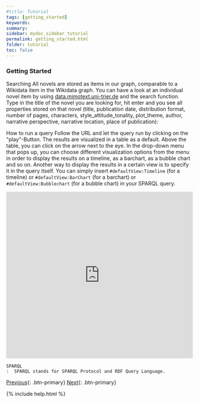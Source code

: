 ```yaml
---
#title: Tutorial
tags: [getting_started]
keywords:
summary:
sidebar: mydoc_sidebar_tutorial
permalink: getting_started.html
folder: tutorial
toc: false
---
```


### **Getting Started**

Searching
All novels are stored as items in our graph, comparable to a Wikidata item in the Wikidata graph. You can have a look at an individual novel item by using [data.mimotext.uni-trier.de](/www.data.mimotext.uni-trier.de) and the search function. Type in the title of the novel you are looking for, hit enter and you see all properties stored on that novel (title, publication date, distribution format, number of pages, characters, style_attitude_tonality, plot_theme, author, narrative perspective, narrative location, place of publication):

How to run a query
Follow the URL and let the query run by clicking on the "play"-Button. The results are visualized in a table as a default. Above the table, you can click on the arrow next to the eye. In the drop-down menu that pops up, you can choose different visualization options from the menu in order to display the results on a timeline, as a barchart, as a bubble chart and so on. Another way to display the results in a certain view is to specify it in the query itself. You can simply insert `#defaultView:Timeline` (for a timeline) or `#defaultView:BarChart` (for a barchart) or `#defaultView:Bubblechart` (for a bubble chart) in your SPARQL query.

<iframe class="" src="https://query.wikidata.org/#%23Locations%20of%20aviation%20accidents%0A%0ASELECT%20%3Fitem%20%3FitemLabel%20%3Fcoords%0AWHERE%0A%7B%0A%20%20%20%3Fitem%20wdt%3AP31%20wd%3AQ744913.%20%20%20%20%20%20%23%20item%20is%20an%20instance%20of%20an%20aviation%20accident%0A%20%20%20%3Fitem%20wdt%3AP625%20%3Fcoords.%20%20%20%20%20%20%20%20%23%20item%27s%20coordinates%20are%20collected%20by%20the%20%3Fcoords%20variable%0A%20%20SERVICE%20wikibase%3Alabel%20%7B%20bd%3AserviceParam%20wikibase%3Alanguage%20%22%5BAUTO_LANGUAGE%5D%2Cen%22.%20%7D%0A%7D" style="width:100%;max-width:100%;height:450px" frameborder="0"></iframe>

```
SPARQL
:  SPARQL stands for SPARQL Protocol and RDF Query Language.
```

[Previous](./select.html){: .btn-primary} [Next](./union.html){: .btn-primary}

<!-- {% include links.html %} -->
 {% include help.html %}
